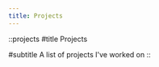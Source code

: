 ```yaml
---
title: Projects
---
```


::projects
#title
Projects

#subtitle
A list of projects I've worked on
::
